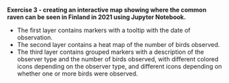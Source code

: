 <b> Exercise 3 - creating an interactive map showing where the common raven can be seen in Finland in 2021 using Jupyter Notebook.</b>
- The first layer contains markers with a tooltip with the date of observation.
- The second layer contains a heat map of the number of birds observed.
- The third layer contains grouped markers with a description of the observer type and the number of birds observed, with different colored icons depending on the observer type, and different icons depending on whether one or more birds were observed.
